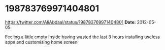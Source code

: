 # 198783769971404801
https://twitter.com/AliAbdaal/status/198783769971404801
**Date:** 2012-05-05

Feeling a little empty inside having wasted the last 3 hours installing useless apps and customising home screen
